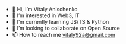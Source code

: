 - 👋 Hi, I’m Vitaly Anischenko
- 👀 I’m interested in Web3, IT
- 🌱 I’m currently learning JS/TS & Python
- 💞️ I’m looking to collaborate on Open Source
- 📫 How to reach me vitaly92a@gmail.com

<!---
vitaly92a/vitaly92a is a ✨ special ✨ repository because its `README.md` (this file) appears on your GitHub profile.
You can click the Preview link to take a look at your changes.
--->
